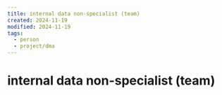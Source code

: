 ```yaml
---
title: internal data non-specialist (team)
created: 2024-11-19
modified: 2024-11-19
tags:
  - person
  - project/dma
---
```

# internal data non-specialist (team)
